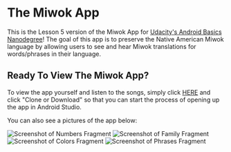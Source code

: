 # The Miwok App
This is the Lesson 5 version of the Miwok App for [Udacity's Android Basics Nanodegree](https://www.udacity.com/course/android-basics-nanodegree-by-google--nd803)! The goal of this app is to preserve the Native American Miwok language by allowing users to see and hear Miwok translations for words/phrases in their language.

## Ready To View The Miwok App? 
To view the app yourself and listen to the songs, simply click [HERE](https://github.com/alianza-clyne/ABND-Miwok-Lesson-5) and click "Clone or Download" so that you can start the process of opening up the app in Android Studio.

You can also see a pictures of the app below:

![Screenshot of Numbers Fragment](https://i.ibb.co/GtcwYRq/1-Numbers.png)
![Screenshot of Family Fragment](https://i.ibb.co/NKfkjKd/2-Family.png)
![Screenshot of Colors Fragment](https://i.ibb.co/vjHTRgk/3-Colors.png)
![Screenshot of Phrases Fragment](https://i.ibb.co/BCm9NZd/4-Phrases.png)
